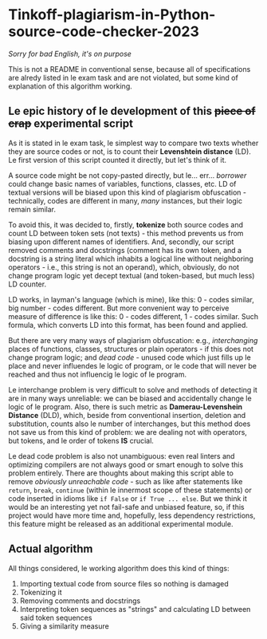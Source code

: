 # Tinkoff-plagiarism-in-Python-source-code-checker-2023
*Sorry for bad English, it's on purpose*

This is not a README in conventional sense, because all of specifications are alredy listed in le exam task and are not violated, but some kind of explanation of this algorithm working.

## Le epic history of le development of this ~~piece of crap~~ experimental script
As it is stated in le exam task, le simplest way to compare two texts whether they are source codes or not, is to count their **Levenshtein distance** (LD). Le first version of this script counted it directly, but let's think of it.

A source code might be not copy-pasted directly, but le... err... *borrower* could change basic names of variables, functions, classes, etc. LD of textual versions will be biased upon this kind of plagiarism obfuscation - technically, codes are different in many, *many* instances, but their logic remain similar.

To avoid this, it was decided to, firstly, **tokenize** both source codes and count LD between token sets (not texts) - this method prevents us from biasing upon different names of identifiers. And, secondly, our script removed comments and docstrings (comment has its own token, and a docstring is a string literal which inhabits a logical line without neighboring operators - i.e., this string is not an operand), which, obviously, do not change program logic yet decept textual (and token-based, but much less) LD counter.

LD works, in layman's language (which is mine), like this: 0 - codes similar, big number - codes different. But more convenient way to perceive measure of difference is like this: 0 - codes different, 1 - codes similar. Such formula, which converts LD into this format, has been found and applied.

But there are very many ways of plagiarism obfuscation: e.g., *interchanging* places of functions, classes, structures or plain operators - if this does not change program logic; and *dead code* - unused code which just fills up le place and never influendes le logic of program, or le code that will never be reached and thus not influencig le logic of le program.

Le interchange problem is very difficult to solve and methods of detecting it are in many ways unreliable: we can be biased and accidentally change le logic of le program. Also, there is such metric as **Damerau-Levenshein Distance** (DLD), which, beside from conventional insertion, deletion and substitution, counts also le number of interchanges, but this method does not save us from this kind of problem: we are dealing not with operators, but tokens, and le order of tokens **IS** crucial.

Le dead code problem is also not unambiguous: even real linters and optimizing compilers are not always good or smart enough to solve this problem entirely. There are thoughts about making this script able to remove *obviously unreachable code* - such as like after statements like `return`, `break`, `continue` (within le innermost scope of these statements) or code inserted in idioms like `if False` or `if True ... else`. But we think it would be an interesting yet not fail-safe and unbiased feature, so, if this project would have more time and, hopefully, less dependency restrictions, this feature might be released as an additional experimental module.

## Actual algorithm

All things considered, le working algorithm does this kind of things:

1. Importing textual code from source files so nothing is damaged
2. Tokenizing it
3. Removing comments and docstrings
4. Interpreting token sequences as "strings" and calculating LD between said token sequences
5. Giving a similarity measure
